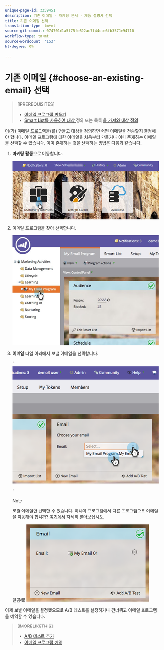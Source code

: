 ```yaml
---
unique-page-id: 2359451
description: 기존 이메일 - 마케팅 문서 - 제품 설명서 선택
title: 기존 이메일 선택
translation-type: tm+mt
source-git-commit: 074701d1a5f75fe592ac7f44cce6fb3571e94710
workflow-type: tm+mt
source-wordcount: '153'
ht-degree: 0%

---
```



# 기존 이메일 {#choose-an-existing-email} 선택

>[!PREREQUISITES]
>
>* [이메일 프로그램 만들기](../../../../product-docs/email-marketing/email-programs/creating-an-email-program/create-an-email-program.md)
>* [Smart List를 사용하여 대상 ](../../../../product-docs/email-marketing/email-programs/managing-people-in-email-programs/define-an-audience-with-a-smart-list.md) 정의 또는 목록 [을 가져와 대상 정의](../../../../product-docs/email-marketing/email-programs/managing-people-in-email-programs/define-an-audience-by-importing-a-list.md)

>



[이(가) 이메일 프로그램](../../../../product-docs/email-marketing/email-programs/creating-an-email-program/create-an-email-program.md)을(를) 만들고 대상을 정의하면 어떤 이메일을 전송할지 결정해야 합니다. [이메일 프로그램](create-an-email-for-an-email-program.md)에 대한 이메일을 처음부터 만들거나 이미 존재하는 이메일을 선택할 수 있습니다. 이미 존재하는 것을 선택하는 방법은 다음과 같습니다.

1. **마케팅 활동**&#x200B;으로 이동합니다.

   ![](assets/login-marketing-activities.png)

1. 이메일 프로그램을 찾아 선택합니다.

   ![](assets/selectemailprogram.jpg)

1. **이메일** 타일 아래에서 보낼 이메일을 선택합니다.

   &#39; ![](assets/image2014-9-12-11-3a28-3a10.png)

   &#39;

   >[!NOTE]
   >
   >로컬 이메일만 선택할 수 있습니다. 하나의 프로그램에서 다른 프로그램으로 이메일을 이동해야 합니까? [여기에서](move-an-email.md) 자세히 알아보십시오.

   달콤해!   ![](assets/image2014-9-12-11-3a28-3a51.png)

이제 보낼 이메일을 결정했으므로 A/B 테스트를 설정하거나 건너뛰고 이메일 프로그램을 예약할 수 있습니다.

>[!MORELIKETHIS]
>
>* [A/B 테스트 추가](email-test-a-b-test/add-an-a-b-test.md)
>* [이메일 프로그램 예약](schedule-your-email-program.md)

>



